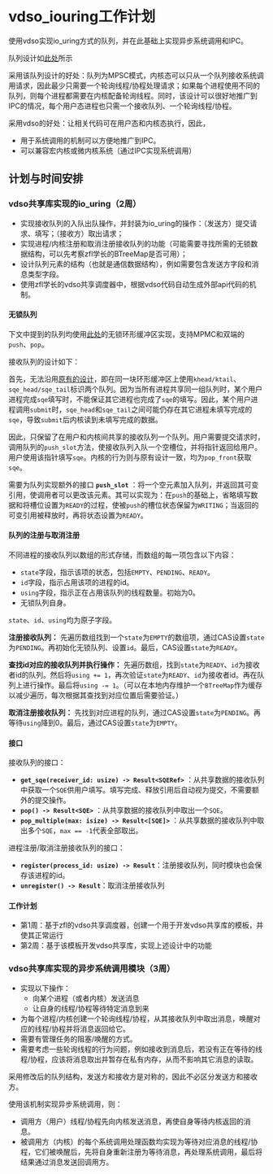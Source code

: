 # vdso_iouring工作计划

使用vdso实现io_uring方式的队列，并在此基础上实现异步系统调用和IPC。

队列设计如[此处](想法.md)所示

采用该队列设计的好处：队列为MPSC模式，内核态可以只从一个队列接收系统调用请求，因此最少只需要一个轮询线程/协程处理请求；如果每个进程使用不同的队列，则每个进程都需要在内核配备轮询线程。同时，该设计可以很好地推广到IPC的情况，每个用户态进程也只需一个接收队列、一个轮询线程/协程。

采用vdso的好处：让相关代码可在用户态和内核态执行，因此，

- 用于系统调用的机制可以方便地推广到IPC。
- 可以兼容宏内核或微内核系统（通过IPC实现系统调用）

## 计划与时间安排

### vdso共享库实现的io_uring（2周）

- 实现接收队列的入队出队操作，并封装为io_uring的操作：（发送方）提交请求、填写；（接收方）取出请求；
- 实现进程/内核注册和取消注册接收队列的功能（可能需要寻找所需的无锁数据结构，可以先考察zfl学长的BTreeMap是否可用）；
- 设计队列元素的结构（也就是通信数据结构），例如需要包含发送方字段和消息类型字段。
- 使用zfl学长的vdso共享调度器中，根据vdso代码自动生成外部api代码的机制。

#### 无锁队列

下文中提到的队列均使用[此处](https://github.com/AsyncModules/vsched/blob/main/utils/src/deque.rs)的无锁环形缓冲区实现，支持MPMC和双端的`push`、`pop`。

接收队列的设计如下：

首先，无法沿用[原有的设计](https://gitee.com/LC_rosy/weekly-progress/blob/master/25.6.26~25.7.1/iouring%E5%AD%A6%E4%B9%A0%E7%AC%94%E8%AE%B0.md#%E6%95%B0%E6%8D%AE%E7%BB%93%E6%9E%84%E6%B7%B1%E5%85%A5%E7%90%86%E8%A7%A3)，即在同一块环形缓冲区上使用`khead/ktail`、`sqe_head/sqe_tail`标识两个队列。因为当所有进程共享同一组队列时，某个用户进程完成`sqe`填写时，不能保证其它进程也完成了`sqe`的填写。因此，某个用户进程调用`submit`时，`sqe_head`和`sqe_tail`之间可能仍存在其它进程未填写完成的`sqe`，导致`submit`后内核读到未填写完成的数据。

因此，只保留了在用户和内核间共享的接收队列一个队列。用户需要提交请求时，调用队列的`push_slot`方法，使接收队列入队一个空槽位，并将指针返回给用户。用户使用该指针填写`sqe`。内核的行为则与原有设计一致，均为`pop_front`获取`sqe`。

需要为队列实现额外的接口 **`push_slot`** ：将一个空元素加入队列，并返回其可变引用，使调用者可以更改该元素。其可以实现为：在`push`的基础上，省略填写数据和将槽位设置为`READY`的过程，使被`push`的槽位状态保留为`WRITING`；当返回的可变引用被释放时，再将状态设置为`READY`。

#### 队列的注册与取消注册

不同进程的接收队列以数组的形式存储，而数组的每一项包含以下内容：

- `state`字段，指示该项的状态，包括`EMPTY`、`PENDING`、`READY`。
- `id`字段，指示占用该项的进程的id。
- `using`字段，指示正在占用该队列的线程数量。初始为0。
- 无锁队列自身。

`state`、`id`、`using`均为原子字段。

**注册接收队列：** 先遍历数组找到一个`state`为`EMPTY`的数组项，通过CAS设置`state`为`PENDING`。再初始化无锁队列、设置`id`。最后，CAS设置`state`为`READY`。

**查找id对应的接收队列并执行操作：** 先遍历数组，找到`state`为`READY`、`id`为接收者id的队列。然后将`using += 1`，再次验证`state`为`READY`、`id`为接收者id。再在队列上进行操作。最后将`using -= 1`。（可以在本地内存维护一个`BTreeMap`作为缓存以减少遍历，每次根据其查找到对应位置后需要验证。）

**取消注册接收队列：** 先找到对应进程的队列，通过CAS设置`state`为`PENDING`。再等待`using`降到0。最后，通过CAS设置`state`为`EMPTY`。

#### 接口

接收队列的接口：

- **`get_sqe(receiver_id: usize) -> Result<SQERef>`** ：从共享数据的接收队列中获取一个`SQE`供用户填写。填写完成、释放引用后自动视为提交，不需要额外的提交操作。
- **`pop() -> Result<SQE>`** ：从共享数据的接收队列中取出一个`SQE`。
- **`pop_multiple(max: isize) -> Result<[SQE]>`** ：从共享数据的接收队列中取出多个`SQE`，`max == -1`代表全部取出。

进程注册/取消注册接收队列的接口：

- **`register(process_id: usize) -> Result`**：注册接收队列，同时模块也会保存该进程的id。
- **`unregister() -> Result`**：取消注册接收队列

#### 工作计划

- 第1周：基于zfl的vdso共享调度器，创建一个用于开发vdso共享库的模板，并使其正常运行
- 第2周：基于该模板开发vdso共享库，实现上述设计中的功能

### vdso共享库实现的异步系统调用模块（3周）

- 实现以下操作：
  - 向某个进程（或者内核）发送消息
  - 让自身的线程/协程等待特定消息到来
- 为每个进程/内核创建一个轮询线程/协程，从其接收队列中取出消息，唤醒对应的线程/协程并将消息返回给它。
- 需要有管理任务的阻塞/唤醒的方式。
- 需要考虑一些轮询线程的行为问题，例如接收到消息后，若没有正在等待的线程/协程，应该将消息取出并暂存在私有内存，从而不影响其它消息的读取。

采用修改后的队列结构，发送方和接收方是对称的，因此不必区分发送方和接收方。

使用该机制实现异步系统调用，则：

- 调用方（用户）线程/协程先向内核发送消息，再使自身等待内核返回的消息。
- 被调用方（内核）的每个系统调用处理函数均实现为等待对应消息的线程/协程，它们被唤醒后，先将自身重新注册为等待消息，再处理系统调用，最后将结果通过消息发送回调用方。
